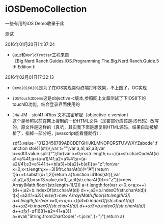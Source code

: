 # iOSDemoCollection
一些有用的iOS Demo收录于此

测试

2016年01月20日14:37:24  
* `Quiz`和`WorldTrotter`工程来自《Big.Nerd.Ranch.Guides.iOS.Programming.The.Big.Nerd.Ranch.Guide.5th.Edition.》  
  
2016年02月01日17:32:13  
* `Demo20160201`是为了在iOS实现类似终端打印效果，不上图了，OC实现
* `iOSTouchIDDemo`这是objective-c版本,参照网上文章测试了下iOS8下的touchID功能，结合登录界面使用的
* `JM`# JM - stoi41 i41tos 文本加密解密（objective-c version）  
这个是参照以前在网上搜到的一份HTML文件（加密部分应该是JS代码）改写的，原文件是这样的（真吭，其实我下面是想复制HTML源码，结果自动被解析了，掐掉一部分吧，javascript能看懂就行）：  

    sdf3.value="0123456789ABCDEFGHIJKLMNOPQRSTUVWXYZabcde";function stoi41(str){;var t="";var a,a1,a2,a3;var b=sdf3.value.split("");for(var x=0;x<str.length;x++){a=str.charCodeAt(x)
a1=a%41;a=(a-a1)/41;a2=a%41;a=(a-a2)/41;a3=a%41;t+=b[a3]+b[a2]+b[a1]}a="z";for(var x=0;x<t.length;x+=3){if(t.charAt(x)!="A"){return t}a+=t.substr(x+1,2)}return a}function i41tos(str){;var a1,a2,a3,b=sdf3.value,d=0,t,a;if(str.charAt(0)=="z"){t=new Array(Math.floor((str.length-1)/2))
a=t.length;for(var x=0;x<a;x++){d++;a2=b.indexOf(str.charAt(d))
d++;a3=b.indexOf(str.charAt(d))
t[x]=a2*41+a3}};else{t=new Array(Math.floor(str.length/3))
a=t.length;for(var x=0;x<a;x++){a1=b.indexOf(str.charAt(d))
d++;a2=b.indexOf(str.charAt(d))
d++;a3=b.indexOf(str.charAt(d))
d++;t[x]=a1*1681+a2*41+a3}}
a=eval("String.fromCharCode("+t.join(',')+")");return a}  



